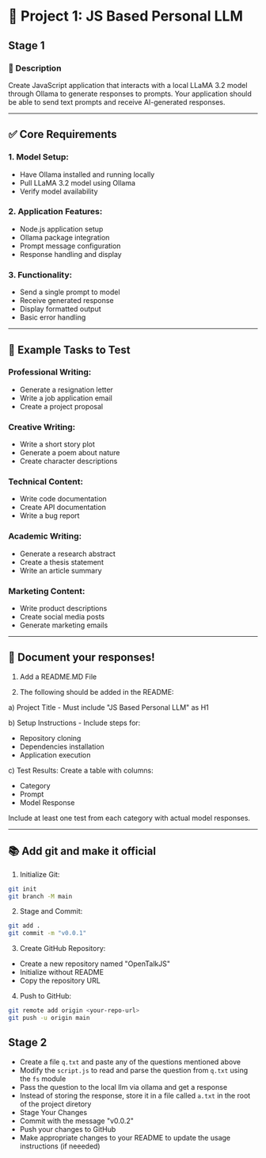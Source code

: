 # 📄 Project 1: JS Based Personal LLM

## Stage 1

### 📝 Description
Create JavaScript application that interacts with a local LLaMA 3.2 model through Ollama to generate responses to prompts. Your application should be able to send text prompts and receive AI-generated responses.

---

## ✅ Core Requirements

### 1. Model Setup:
* Have Ollama installed and running locally
* Pull LLaMA 3.2 model using Ollama
* Verify model availability

### 2. Application Features:
* Node.js application setup
* Ollama package integration
* Prompt message configuration
* Response handling and display

### 3. Functionality:
* Send a single prompt to model
* Receive generated response
* Display formatted output
* Basic error handling

---

## 🚀 Example Tasks to Test

### Professional Writing:
* Generate a resignation letter
* Write a job application email
* Create a project proposal

### Creative Writing:
* Write a short story plot
* Generate a poem about nature
* Create character descriptions

### Technical Content:
* Write code documentation
* Create API documentation
* Write a bug report

### Academic Writing:
* Generate a research abstract
* Create a thesis statement
* Write an article summary

### Marketing Content:
* Write product descriptions
* Create social media posts
* Generate marketing emails

---

## 📜 Document your responses!

1. Add a README.MD File

2. The following should be added in the README:

a) Project Title - Must include "JS Based Personal LLM" as H1

b) Setup Instructions - Include steps for:
* Repository cloning
* Dependencies installation
* Application execution

c) Test Results:
Create a table with columns:
* Category
* Prompt
* Model Response

Include at least one test from each category with actual model responses.

---

## 📚 Add git and make it official

1. Initialize Git:
```bash
git init
git branch -M main
```

2. Stage and Commit:
```bash
git add .
git commit -m "v0.0.1"
```

3. Create GitHub Repository:
* Create a new repository named "OpenTalkJS"
* Initialize without README
* Copy the repository URL

4. Push to GitHub:
```bash
git remote add origin <your-repo-url>
git push -u origin main
```


## Stage 2

- Create a file `q.txt` and paste any of the questions mentioned above
- Modify the `script.js` to read and parse the question from `q.txt` using the `fs` module
- Pass the question to the local llm via ollama and get a response
- Instead of storing the response, store it in a file called `a.txt` in the root of the project diretory
- Stage Your Changes
- Commit with the message "v0.0.2"
- Push your changes to GitHub
- Make appropriate changes to your README to update the usage instructions (if neeeded)





